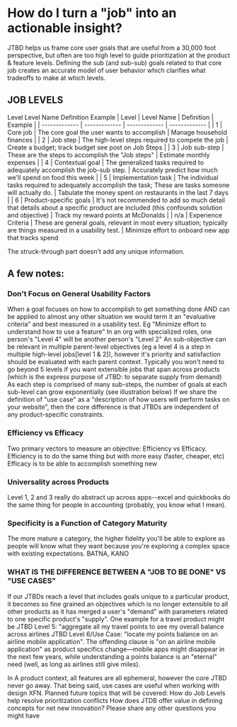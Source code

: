 # How do I turn a "job" into an actionable insight?
JTBD helps us frame core user goals that are useful from a 30,000 foot perspective, but often are too high level to guide prioritization at the product & feature levels.
Defining the sub (and sub-sub) goals related to that core job creates an accurate model of user behavior which clarifies what tradeoffs to make at which levels.
## JOB LEVELS
Level	Level Name	Definition	Example
| Level  | Level Name | Definition | Example | 
| ------------- | ------------- | ------------- | ------------- |
| 1  | Core job  | The core goal the user wants to accomplish  | Manage household finances  |
| 2  | Job step  | The high-level steps required to compete the job | Create a budget; track budget see post on Job Steps |
| 3  | Job sub-step  | These are the steps to accomplish the "Job steps"  | Estimate monthly expenses  |
| 4  | Contextual goal  | The generalized tasks required to adequately accomplish the job-sub step.  | Accurately predict how much we'll spend on food this week  |
| 5  | Implementation task  | The individual tasks required to adequately accomplish the task; These are tasks someone will actually do. | Tabulate the money spent on restaurants in the last 7 days  |
| 6  | Product-specific goals  | It's not recommended to add so much detail that details about a specific product are included (this confounds solution and objective)  | Track my reward points at McDonalds  |
| n/a  |	Experience Criteria |	These are general goals, relevant in most every situation; typically are things measured in a usability test.	| Minimize effort to onboard new app that tracks spend
	


The struck-through part doesn't add any unique information.
## A few notes:
### Don't Focus on General Usability Factors
When a goal focuses on how to accomplish to get something done AND can be applied to almost any other situation we would term it an "evaluative criteria" and best measured in a usability test.
Eg "Minimize effort to understand how to use a feature"
In an org with specialized roles, one person's "Level 4" will be another person's "Level 2"
An sub-objective can be relevant in multiple parent-level objectives (eg a level 4 is a step in multiple high-level jobs[level 1 & 2]), however it's priority and satisfaction should be evaluated with each parent context.
Typically you won't need to go beyond 5 levels if you want extensible jobs that span across products (which is the express purpose of JTBD: to separate supply from demand)
As each step is comprised of many sub-steps, the number of goals at each sub-level can grow exponentially (see illustration below)
If we share the definition of "use case" as a "description of how users will perform tasks on your website", then the core difference is that JTBDs are independent of any product-specific constraints.

### Efficiency vs Efficacy
Two primary vectors to measure an objective: Efficiency vs Efficacy.
Efficiency is to do the same thing but with more easy (faster, cheaper, etc)
Efficacy is to be able to accomplish something new
### Universality across Products
Level 1, 2 and 3 really do abstract up across apps--excel and quickbooks do the same thing for people in accounting (probably, you know what I mean).

### Specificity is a Function of Category Maturity
The more mature a category, the higher fidelity you'll be able to explore as people will know what they want because you're exploring a complex space with existing expectations. BATNA, KANO

### WHAT IS THE DIFFERENCE BETWEEN A "JOB TO BE DONE" VS "USE CASES"
If our JTBDs reach a level that includes goals unique to a particular product, it becomes so fine grained an objectives which is no longer extensible to all other products as it has merged a user's "demand" with parameters related to one specific product's "supply".
One example for a travel product might be
JTBD Level 5: "aggregate all my travel points to see my overall balance across airlines
JTBD Level 6/Use Case: "locate my points balance on an airline mobile application".
The offending clause is "on an airline mobile application" as product specifics change—mobile apps might disappear in the next few years, while understanding a points balance is an "eternal" need (well, as long as airlines still give miles).

In A product context, all features are all ephemeral, however the core JTBD never go away.
That being said, use cases are useful when working with design XFN.
Planned future topics that will be covered:
How do Job Levels help resolve prioritization conflicts
How does JTDB offer value in defining concepts for net new innovation?
Please share any other questions you might have
